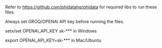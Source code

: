Refer to https://github.com/phidatahq/phidata for required libs to run these files.




Always set GROQ/OPENAI API key before running the files.

setx/set OPENAI_API_KEY sk-*** in Windows

export OPENAI_API_KEY=sk-*** in Mac/Ubuntu
 
